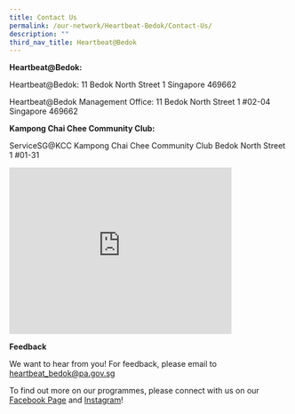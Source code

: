 ```yaml
---
title: Contact Us
permalink: /our-network/Heartbeat-Bedok/Contact-Us/
description: ""
third_nav_title: Heartbeat@Bedok
---
```

**Heartbeat@Bedok:**<br>
   
Heartbeat@Bedok: 11 Bedok North Street 1 Singapore 469662

Heartbeat@Bedok Management Office: 11 Bedok North Street 1 #02-04 Singapore 469662

**Kampong Chai Chee Community Club:**<br>
   

ServiceSG@KCC  Kampong Chai Chee Community Club
Bedok North Street 1 #01-31

<iframe src="https://www.google.com/maps/embed?pb=!1m18!1m12!1m3!1d3988.7480815123836!2d103.9300606153311!3d1.3271228620163213!2m3!1f0!2f0!3f0!3m2!1i1024!2i768!4f13.1!3m3!1m2!1s0x31da22b5431318d7%3A0x5f4287d876e4b0a8!2sHeartbeat%40Bedok%20ActiveSG%20Swimming%20Complex!5e0!3m2!1sen!2ssg!4v1656563677978!5m2!1sen!2ssg" width="400" height="300" style="border:0;" allowfullscreen="" loading="lazy" ></iframe>

**Feedback**
   

We want to hear from you! For feedback, please email to [heartbeat\_bedok@pa.gov.sg](mailto:heartbeat_bedok@pa.gov.sg)

 

To find out more on our programmes, please connect with us on our [Facebook Page](https://m.facebook.com/heartbeatbedok) and [Instagram](https://instagram.com/heartbeat_bedok?igshid=YmMyMTA2M2Y=)!